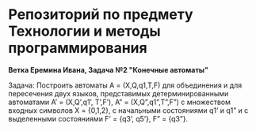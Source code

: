 # Репозиторий по предмету Технологии и методы программирования
**Ветка Еремина Ивана,  Задача №2 "Конечные автоматы"**


Задача: Построить автоматы A = (X,Q,q1,T,F) для объединения и для пересечения двух языков, представимых детерминированными автоматами
A’ = (X,Q’,q1’, T’,F’), A” = (X,Q”,q1”,T”,F”) с множеством входных символов X = {0,1,2}, с начальными состояниями q1’ и q1” и с выделенными состояниями F’ = {q3’, q5’}, F” = {q3”}.